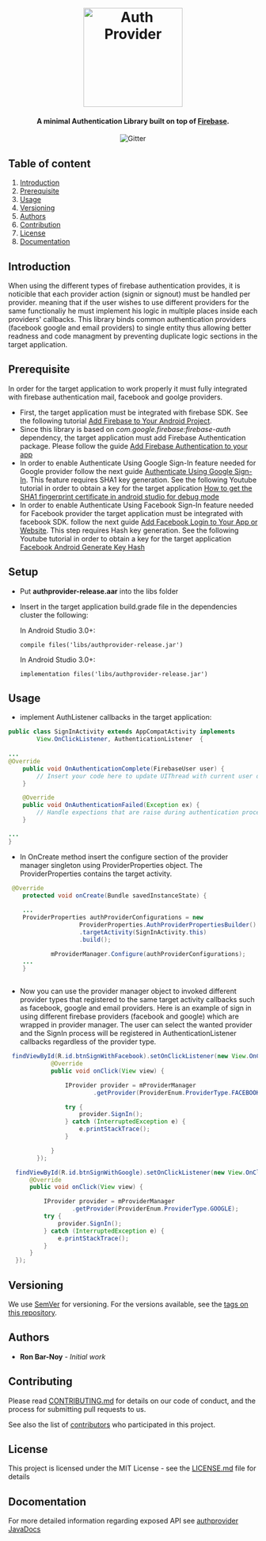 
<h1 align="center">
  <br>
  <img src="https://github.com/barnoy1/authprovider/wiki/images/logo.png" 
  alt="Auth Provider" width="200">
</h1>

<h4 align="center">A minimal Authentication Library built on 
top of <a href="https://firebase.google.com" target="_blank">Firebase</a>.</h4>

<p align="center">
  <img src="https://img.shields.io/badge/version-1.0-blue.svg"
           alt="Gitter">
</p>

## Table of content

1. [Introduction](#intro)
2. [Prerequisite](#pre)
3. [Usage](#usge)
4. [Versioning](#ver)
5. [Authors](#authors)
6. [Contribution](#contrib)
7. [License](#lic)
8. [Documentation](#docs)


## Introduction<a name="intro"></a>
When using the different types of firebase authentication provides, it is noticible that each provider action (signin or signout) must be handled per provider. meaning that if the user wishes to use different providers for the same functionaliy he must implement his logic in multiple places inside each providers' callbacks. This library binds common authentication providers (facebook google and email providers) to single entity thus allowing better readness and code managment by preventing duplicate logic sections in the target application.


## Prerequisite<a name="pre"></a>
In order for the target application to work properly it must fully integrated with firebase authentication mail, facebook and goolge providers.  
* First, the target application must be integrated with firebase SDK. See the following tutorial [Add Firebase to Your Android Project](https://firebase.google.com/docs/android/setup).
* Since this library is based on *com.google.firebase:firebase-auth* dependency, the target application must add Firebase Authentication package. Please follow the guide [Add Firebase Authentication to your app](https://firebase.google.com/docs/auth/android/start/)
*  In order to enable Authenticate Using Google Sign-In feature needed for Google provider follow the next guide [ Authenticate Using Google Sign-In](https://firebase.google.com/docs/auth/android/google-signin). This feature requires SHA1 key generation. See the following Youtube tutorial in order to obtain a key for the target application [How to get the SHA1 fingerprint certificate in android studio for debug mode](https://www.youtube.com/watch?v=aakXkUY6MYU) 
* In order to enable Authenticate Using Facebook Sign-In feature needed for Facebook provider the target application must be integrated  with facebook SDK. follow the next guide [Add Facebook Login to Your App or Website](https://developers.facebook.com/docs/facebook-login). This step requires Hash key generation. See the following Youtube tutorial in order to obtain a key for the target application [Facebook Android Generate Key Hash](https://stackoverflow.com/questions/5306009/facebook-android-generate-key-hash)

## Setup<a name="setup"></a>
* Put **authprovider-release.aar** into the libs folder
* Insert in the target application build.grade file in the dependencies cluster the following:
  
  In Android Studio 3.0+:
  ```
  compile files('libs/authprovider-release.jar')
  ```
  
  In Android Studio 3.0+:
  ```
  implementation files('libs/authprovider-release.jar')
  ```

## Usage<a name="usage"></a>
* implement AuthListener callbacks in the target application:

```java
public class SignInActivity extends AppCompatActivity implements
        View.OnClickListener, AuthenticationListener  {
        
...
@Override
    public void OnAuthenticationComplete(FirebaseUser user) {
        // Insert your code here to update UIThread with current user data
    }

    @Override
    public void OnAuthenticationFailed(Exception ex) {
        // Handle expections that are raise during authentication process
    }

...
}
```

* In OnCreate method insert the configure section of the provider manager singleton using ProviderProperties object. The ProviderProperties contains the target activity.

```java
 @Override
    protected void onCreate(Bundle savedInstanceState) {
     
    ...
    ProviderProperties authProviderConfigurations = new
                    ProviderProperties.AuthProviderPropertiesBuilder()
                    .targetActivity(SignInActivity.this)
                    .build();

            mProviderManager.Configure(authProviderConfigurations);
    ...
    }
    
```

* Now you can use the provider manager object to invoked different provider types that registered to the same target activity callbacks such as facebook, google and email providers. Here is an example of sign in using different firebase providers (facebook and google) which are wrapped in provider manager. The user can select the wanted provider and the SignIn process will be registered in AuthenticationListener callbacks regardless of the provider type. 

```java
 findViewById(R.id.btnSignWithFacebook).setOnClickListener(new View.OnClickListener() {
            @Override
            public void onClick(View view) {

                IProvider provider = mProviderManager
                        .getProvider(ProviderEnum.ProviderType.FACEBOOK);

                try {
                    provider.SignIn();
                } catch (InterruptedException e) {
                    e.printStackTrace();
                }

            }
        });

  findViewById(R.id.btnSignWithGoogle).setOnClickListener(new View.OnClickListener() {
      @Override
      public void onClick(View view) {

          IProvider provider = mProviderManager
                  .getProvider(ProviderEnum.ProviderType.GOOGLE);
          try {
              provider.SignIn();
          } catch (InterruptedException e) {
              e.printStackTrace();
          }
      }
  });
```


## Versioning<a name="ver"></a>

We use [SemVer](http://semver.org/) for versioning. For the versions available, see the [tags on this repository](https://github.com/barnoy1/authprovider/releases). 


## Authors<a name="authors"></a>

* **Ron Bar-Noy** - *Initial work* 


## Contributing<a name="contrib"></a>

Please read [CONTRIBUTING.md](https://gist.github.com/PurpleBooth/b24679402957c63ec426) for details on our code of conduct, and the process for submitting pull requests to us.

See also the list of [contributors](https://github.com/your/project/contributors) who participated in this project.


## License<a name="lic"></a>

This project is licensed under the MIT License - see the [LICENSE.md](LICENSE.md) file for details


## Docomentation<a name="docs"></a>

For more detailed information regarding exposed API see [authprovider JavaDocs](http://htmlpreview.github.io/?https://github.com/barnoy1/authprovider/blob/master/docs/index.html)
